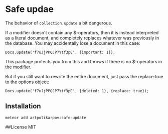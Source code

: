 # Safe updae
The behavior of `collection.update` a bit dangerous.

If a modifier doesn't contain any $-operators, then it is instead interpreted as a literal document, and completely replaces whatever was previously in the database.
You may accidentally lose a document in this case:
```
Docs.update('f7uJjPPQJP7Ytf3pE', {important: 1});
```

This package protects you from this and throws if there is no $-operators in the modifier.

But if you still want to rewrite the entire document, just pass the replace:true to the options object:
```
Docs.update('f7uJjPPQJP7Ytf3pE', {deleted: 1}, {replace: true});
```


## Installation
```
meteor add artpolikarpov:safe-update
```

##License
MIT